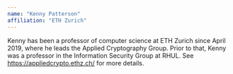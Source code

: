 ```yaml
---
name: "Kenny Patterson"
affiliation: "ETH Zurich"
---
```


Kenny has been a professor of computer science at ETH Zurich since April 2019, where he leads the Applied Cryptography Group. Prior to that, Kenny was a professor in the Information Security Group at RHUL. See https://appliedcrypto.ethz.ch/ for more details.
